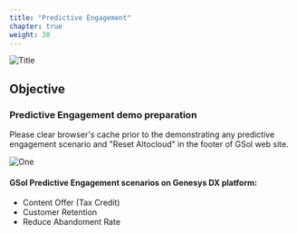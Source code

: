 ```yaml
---
title: "Predictive Engagement"
chapter: true
weight: 30
---
```


![Title](/images/Login.PNG)

## Objective

### Predictive Engagement demo preparation

Please clear browser's cache prior to the demonstrating any predictive engagement scenario and "Reset Altocloud" in the footer of GSol web site.

![One](/images/Login.PNG)

#### GSol Predictive Engagement scenarios on Genesys DX platform:
- Content Offer (Tax Credit)
- Customer Retention
- Reduce Abandoment Rate
